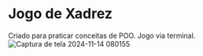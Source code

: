 # Jogo de Xadrez

Criado para praticar conceitas de POO.
Jogo via terminal.
![Captura de tela 2024-11-14 080155](https://github.com/user-attachments/assets/08b8646e-a922-4641-8fd6-99ace7ca1ebe)
